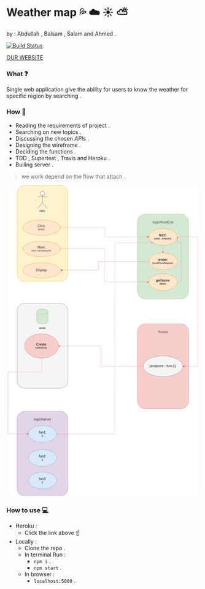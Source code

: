 # Weather map :sweat_drops: :cloud: :sunny: :partly_sunny:
by : Abdullah , Balsam , Salam and Ahmed .

[![Build Status](https://travis-ci.org/FACG4/weatherMap.svg?branch=master)](https://travis-ci.org/FACG4/weatherMap)



[OUR WEBSITE](https://weathermap-saba.herokuapp.com/)

### What :question:

Single web application give the ability for users to know the weather for specific region by searching .

### How :muscle:

* Reading the requirements of project .
* Searching on new topics .
* Discussing the chosen _APIs_ .
* Designing the wireframe .
* Deciding the functions .
* TDD , Supertest , Travis and Heroku .
* Builing server .

> we work depend on the flow that attach .

![drow](public/img/week5projectflow.png)

### How to use  :computer:
* Heroku :
  * Click the link above :point_up:
* Locally :
  * Clone the repo .
  * In terminal Run :
    * ``` npm i ``` .
    * ``` npm start ``` .
  * In browser :
    - ``` localhost:5000 ``` .
